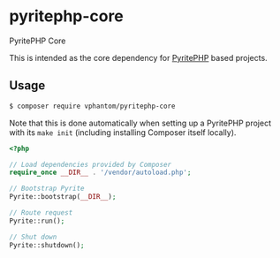 # pyritephp-core

PyritePHP Core

This is intended as the core dependency for [PyritePHP](https://github.com/vphantom/pyrite-php) based projects.

## Usage

```sh
$ composer require vphantom/pyritephp-core
```

Note that this is done automatically when setting up a PyritePHP project with its `make init` (including installing Composer itself locally).

```php
<?php

// Load dependencies provided by Composer
require_once __DIR__ . '/vendor/autoload.php';

// Bootstrap Pyrite
Pyrite::bootstrap(__DIR__);

// Route request
Pyrite::run();

// Shut down
Pyrite::shutdown();
```
